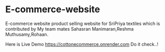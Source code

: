 # E-commerce-website
E-commerce website product selling website for SriPriya textiles which is contributed by My team mates Sahasran Manimaran,Reshma Muthusamy,Rohaan.




Here is Live Demo 
https://cottonecommerce.onrender.com
Do it check..!
